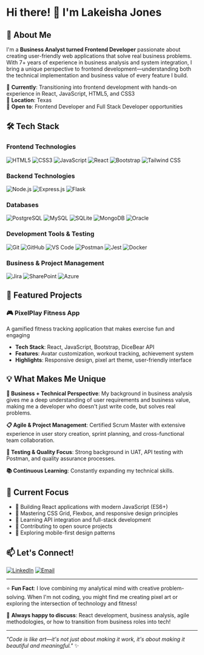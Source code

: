 # Hi there! 👋 I'm Lakeisha Jones

## 🚀 About Me
I'm a **Business Analyst turned Frontend Developer** passionate about creating user-friendly web applications that solve real business problems. With 7+ years of experience in business analysis and system integration, I bring a unique perspective to frontend development—understanding both the technical implementation and business value of every feature I build.

🌟 **Currently**: Transitioning into frontend development with hands-on experience in React, JavaScript, HTML5, and CSS3  
📍 **Location**: Texas  
💼 **Open to**: Frontend Developer and Full Stack Developer opportunities  

## 🛠️ Tech Stack

### Frontend Technologies
![HTML5](https://img.shields.io/badge/HTML5-E34F26?style=flat-square&logo=html5&logoColor=white)
![CSS3](https://img.shields.io/badge/CSS3-1572B6?style=flat-square&logo=css3&logoColor=white)
![JavaScript](https://img.shields.io/badge/JavaScript-F7DF1E?style=flat-square&logo=javascript&logoColor=black)
![React](https://img.shields.io/badge/React-20232A?style=flat-square&logo=react&logoColor=61DAFB)
![Bootstrap](https://img.shields.io/badge/Bootstrap-563D7C?style=flat-square&logo=bootstrap&logoColor=white)
![Tailwind CSS](https://img.shields.io/badge/Tailwind_CSS-38B2AC?style=flat-square&logo=tailwind-css&logoColor=white)

### Backend Technologies
![Node.js](https://img.shields.io/badge/Node.js-43853D?style=flat-square&logo=node.js&logoColor=white)
![Express.js](https://img.shields.io/badge/Express.js-404D59?style=flat-square&logo=express&logoColor=white)
![Flask](https://img.shields.io/badge/Flask-000000?style=flat-square&logo=flask&logoColor=white)

### Databases
![PostgreSQL](https://img.shields.io/badge/PostgreSQL-316192?style=flat-square&logo=postgresql&logoColor=white)
![MySQL](https://img.shields.io/badge/MySQL-005C84?style=flat-square&logo=mysql&logoColor=white)
![SQLite](https://img.shields.io/badge/SQLite-07405e?style=flat-square&logo=sqlite&logoColor=white)
![MongoDB](https://img.shields.io/badge/MongoDB-4EA94B?style=flat-square&logo=mongodb&logoColor=white)
![Oracle](https://img.shields.io/badge/Oracle-F80000?style=flat-square&logo=oracle&logoColor=white)

### Development Tools & Testing
![Git](https://img.shields.io/badge/Git-F05032?style=flat-square&logo=git&logoColor=white)
![GitHub](https://img.shields.io/badge/GitHub-100000?style=flat-square&logo=github&logoColor=white)
![VS Code](https://img.shields.io/badge/VS_Code-007ACC?style=flat-square&logo=visual-studio-code&logoColor=white)
![Postman](https://img.shields.io/badge/Postman-FF6C37?style=flat-square&logo=postman&logoColor=white)
![Jest](https://img.shields.io/badge/Jest-323330?style=flat-square&logo=Jest&logoColor=white)
![Docker](https://img.shields.io/badge/Docker-2496ED?style=flat-square&logo=docker&logoColor=white)

### Business & Project Management
![Jira](https://img.shields.io/badge/Jira-0052CC?style=flat-square&logo=jira&logoColor=white)
![SharePoint](https://img.shields.io/badge/SharePoint-0078D4?style=flat-square&logo=microsoft-sharepoint&logoColor=white)
![Azure](https://img.shields.io/badge/Microsoft_Azure-0089D0?style=flat-square&logo=microsoft-azure&logoColor=white)

## 🌟 Featured Projects

### 🎮 PixelPlay Fitness App
A gamified fitness tracking application that makes exercise fun and engaging

- **Tech Stack**: React, JavaScript, Bootstrap, DiceBear API
- **Features**: Avatar customization, workout tracking, achievement system
- **Highlights**: Responsive design, pixel art theme, user-friendly interface

## 💡 What Makes Me Unique

**🔄 Business + Technical Perspective**: My background in business analysis gives me a deep understanding of user requirements and business value, making me a developer who doesn't just write code, but solves real problems.

**📋 Agile & Project Management**: Certified Scrum Master with extensive experience in user story creation, sprint planning, and cross-functional team collaboration.

**🧪 Testing & Quality Focus**: Strong background in UAT, API testing with Postman, and quality assurance processes.

**📚 Continuous Learning**: Constantly expanding my technical skills.

## 🎯 Current Focus

- 🔨 Building React applications with modern JavaScript (ES6+)
- 🎨 Mastering CSS Grid, Flexbox, and responsive design principles
- 🔗 Learning API integration and full-stack development
- 🚀 Contributing to open source projects
- 📱 Exploring mobile-first design patterns

## 📫 Let's Connect!

[![LinkedIn](https://img.shields.io/badge/LinkedIn-0077B5?style=flat-square&logo=linkedin&logoColor=white)](https://linkedin.com/in/lakeisha-jones-209a1b98)
[![Email](https://img.shields.io/badge/Email-D14836?style=flat-square&logo=gmail&logoColor=white)](mailto:lakeishajones780@gmail.com)

---

⭐️ **Fun Fact**: I love combining my analytical mind with creative problem-solving. When I'm not coding, you might find me creating pixel art or exploring the intersection of technology and fitness!

💬 **Always happy to discuss**: React development, business analysis, agile methodologies, or how to transition from business roles into tech!

---

*"Code is like art—it's not just about making it work, it's about making it beautiful and meaningful."* ✨
